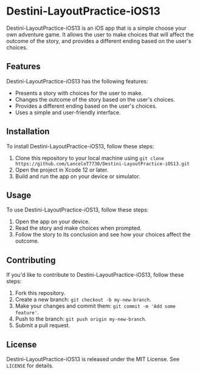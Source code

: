 # Destini-LayoutPractice-iOS13

Destini-LayoutPractice-iOS13 is an iOS app that is a simple choose your own adventure game. It allows the user to make choices that will affect the outcome of the story, and provides a different ending based on the user's choices.

## Features

Destini-LayoutPractice-iOS13 has the following features:

- Presents a story with choices for the user to make.
- Changes the outcome of the story based on the user's choices.
- Provides a different ending based on the user's choices.
- Uses a simple and user-friendly interface.

## Installation

To install Destini-LayoutPractice-iOS13, follow these steps:

1. Clone this repository to your local machine using `git clone https://github.com/LanceloT7730/Destini-LayoutPractice-iOS13.git`
2. Open the project in Xcode 12 or later.
3. Build and run the app on your device or simulator.

## Usage

To use Destini-LayoutPractice-iOS13, follow these steps:

1. Open the app on your device.
2. Read the story and make choices when prompted.
3. Follow the story to its conclusion and see how your choices affect the outcome.

## Contributing

If you'd like to contribute to Destini-LayoutPractice-iOS13, follow these steps:

1. Fork this repository.
2. Create a new branch: `git checkout -b my-new-branch`.
3. Make your changes and commit them: `git commit -m 'Add some feature'`.
4. Push to the branch: `git push origin my-new-branch`.
5. Submit a pull request.

## License

Destini-LayoutPractice-iOS13 is released under the MIT License. See `LICENSE` for details.
